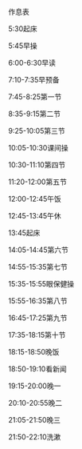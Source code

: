  作息表
 
 5:30起床
 
 5:45早操
 
 6:00-6:30早读
 
 7:10-7:35早预备
 
 7:45-8:25第一节
 
 8:35-9:15第二节
 
 9:25-10:05第三节
 
 10:05-10:30课间操
 
 10:30-11:10第四节
 
 11:20-12:00第五节
 
 12:00-12:45午饭
 
 12:45-13:45午休
 
 13:45起床
 
 14:05-14:45第六节
 
 14:55-15:35第七节
 
 15:35-15:55眼保健操
 
 15:55-16:35第八节
 
 16:45-17:25第九节
 
 17:35-18:15第十节
 
 18:15-18:50晚饭
 
 18:50-19:10看新闻
 
 19:15-20:00晚一
 
 20:10-20:55晚二
 
 21:05-21:50晚三
 
 21:50-22:10洗漱
